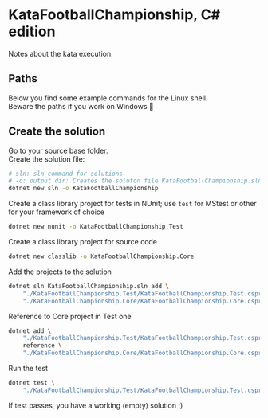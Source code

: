 # KataFootballChampionship, C# edition
Notes about the kata execution.  

## Paths
Below you find some example commands for the Linux shell.  
Beware the paths if you work on Windows 🙂  

## Create the solution
Go to your source base folder.  
Create the solution file:
~~~ sh
# sln: sln command for solutions
# -o: output dir: Creates the soluton file KataFootballChampionship.sln in KataFootballChampionship folder
dotnet new sln -o KataFootballChampionship
~~~

Create a class library project for tests in NUnit; use `test` for MStest or other for your framework of choice
~~~ sh
dotnet new nunit -o KataFootballChampionship.Test
~~~

Create a class library project for source code
~~~ sh
dotnet new classlib -o KataFootballChampionship.Core
~~~

Add the projects to the solution
~~~ sh
dotnet sln KataFootballChampionship.sln add \
    "./KataFootballChampionship.Test/KataFootballChampionship.Test.csproj" \
    "./KataFootballChampionship.Core/KataFootballChampionship.Core.csproj"
~~~

Reference to Core project in Test one 
~~~ sh
dotnet add \
    "./KataFootballChampionship.Test/KataFootballChampionship.Test.csproj" \
    reference \
    "./KataFootballChampionship.Core/KataFootballChampionship.Core.csproj"
~~~

Run the test
~~~ sh
dotnet test \
    "./KataFootballChampionship.Test/KataFootballChampionship.Test.csproj"
~~~

If test passes, you have a working (empty) solution :)

